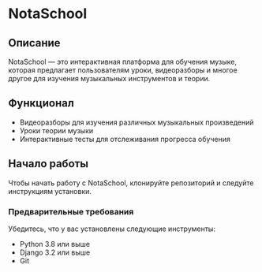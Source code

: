 # NotaSchool

## Описание

NotaSchool — это интерактивная платформа для обучения музыке, которая предлагает пользователям уроки, видеоразборы и многое другое для изучения музыкальных инструментов и теории.

## Функционал

- Видеоразборы для изучения различных музыкальных произведений
- Уроки теории музыки
- Интерактивные тесты для отслеживания прогресса обучения

## Начало работы

Чтобы начать работу с NotaSchool, клонируйте репозиторий и следуйте инструкциям установки.

### Предварительные требования

Убедитесь, что у вас установлены следующие инструменты:

- Python 3.8 или выше
- Django 3.2 или выше
- Git
